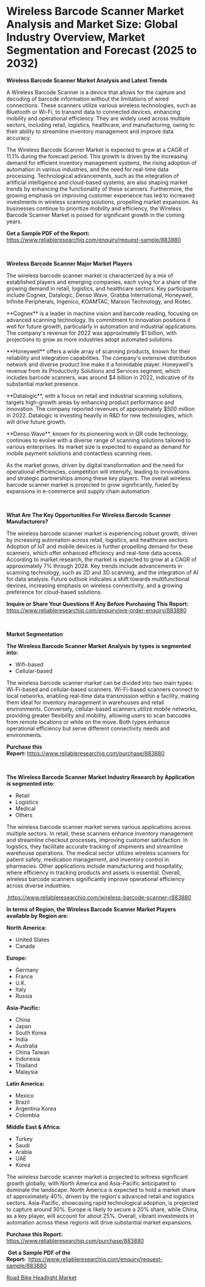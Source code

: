 <p><h1>Wireless Barcode Scanner Market Analysis and Market Size: Global Industry Overview, Market Segmentation and Forecast (2025 to 2032)</h1></p><p><strong>Wireless Barcode Scanner Market Analysis and Latest Trends</strong></p>
<p><p>A Wireless Barcode Scanner is a device that allows for the capture and decoding of barcode information without the limitations of wired connections. These scanners utilize various wireless technologies, such as Bluetooth or Wi-Fi, to transmit data to connected devices, enhancing mobility and operational efficiency. They are widely used across multiple sectors, including retail, logistics, healthcare, and manufacturing, owing to their ability to streamline inventory management and improve data accuracy.</p><p>The Wireless Barcode Scanner Market is expected to grow at a CAGR of 11.1% during the forecast period. This growth is driven by the increasing demand for efficient inventory management systems, the rising adoption of automation in various industries, and the need for real-time data processing. Technological advancements, such as the integration of artificial intelligence and cloud-based systems, are also shaping market trends by enhancing the functionality of these scanners. Furthermore, the growing emphasis on improving customer experience has led to increased investments in wireless scanning solutions, propelling market expansion. As businesses continue to prioritize mobility and efficiency, the Wireless Barcode Scanner Market is poised for significant growth in the coming years.</p></p>
<p><strong>Get a Sample PDF of the Report:&nbsp;</strong> <a href="https://www.reliableresearchiq.com/enquiry/request-sample/883880?utm_campaign=2243&utm_medium=2&utm_source=Github&utm_content=ia&utm_term=18022025&utm_id=wireless-barcode-scanner">https://www.reliableresearchiq.com/enquiry/request-sample/883880</a></p>
<p>&nbsp;</p>
<p><strong>Wireless Barcode Scanner Major Market Players</strong></p>
<p><p>The wireless barcode scanner market is characterized by a mix of established players and emerging companies, each vying for a share of the growing demand in retail, logistics, and healthcare sectors. Key participants include Cognex, Datalogic, Denso Wave, Grabba International, Honeywell, Infinite Peripherals, Ingenico, KOAMTAC, Marson Technology, and Riotec.</p><p>**Cognex** is a leader in machine vision and barcode reading, focusing on advanced scanning technology. Its commitment to innovation positions it well for future growth, particularly in automation and industrial applications. The company's revenue for 2022 was approximately $1 billion, with projections to grow as more industries adopt automated solutions.</p><p>**Honeywell** offers a wide array of scanning products, known for their reliability and integration capabilities. The company's extensive distribution network and diverse product line make it a formidable player. Honeywell's revenue from its Productivity Solutions and Services segment, which includes barcode scanners, was around $4 billion in 2022, indicative of its substantial market presence.</p><p>**Datalogic**, with a focus on retail and industrial scanning solutions, targets high-growth areas by enhancing product performance and innovation. The company reported revenues of approximately $500 million in 2022. Datalogic is investing heavily in R&D for new technologies, which will drive future growth.</p><p>**Denso Wave**, known for its pioneering work in QR code technology, continues to evolve with a diverse range of scanning solutions tailored to various enterprises. Its market size is expected to expand as demand for mobile payment solutions and contactless scanning rises.</p><p>As the market grows, driven by digital transformation and the need for operational efficiencies, competition will intensify, leading to innovations and strategic partnerships among these key players. The overall wireless barcode scanner market is projected to grow significantly, fueled by expansions in e-commerce and supply chain automation.</p></p>
<p>&nbsp;</p>
<p><strong>What Are The Key Opportunities For Wireless Barcode Scanner Manufacturers?</strong></p>
<p><p>The wireless barcode scanner market is experiencing robust growth, driven by increasing automation across retail, logistics, and healthcare sectors. Adoption of IoT and mobile devices is further propelling demand for these scanners, which offer enhanced efficiency and real-time data access. According to market research, the market is expected to grow at a CAGR of approximately 7% through 2028. Key trends include advancements in scanning technology, such as 2D and 3D scanning, and the integration of AI for data analysis. Future outlook indicates a shift towards multifunctional devices, increasing emphasis on wireless connectivity, and a growing preference for cloud-based solutions.</p></p>
<p><strong>Inquire or Share Your Questions If Any Before Purchasing This Report:</strong> <a href="https://www.reliableresearchiq.com/enquiry/pre-order-enquiry/883880?utm_campaign=2243&utm_medium=2&utm_source=Github&utm_content=ia&utm_term=18022025&utm_id=wireless-barcode-scanner">https://www.reliableresearchiq.com/enquiry/pre-order-enquiry/883880</a></p>
<p>&nbsp;</p>
<p><strong>Market Segmentation</strong></p>
<p><strong>The Wireless Barcode Scanner Market Analysis by types is segmented into:</strong></p>
<p><ul><li>Wifi-based</li><li>Cellular-based</li></ul></p>
<p><p>The wireless barcode scanner market can be divided into two main types: Wi-Fi-based and cellular-based scanners. Wi-Fi-based scanners connect to local networks, enabling real-time data transmission within a facility, making them ideal for inventory management in warehouses and retail environments. Conversely, cellular-based scanners utilize mobile networks, providing greater flexibility and mobility, allowing users to scan barcodes from remote locations or while on the move. Both types enhance operational efficiency but serve different connectivity needs and environments.</p></p>
<p><strong>Purchase this Report:&nbsp;</strong><a href="https://www.reliableresearchiq.com/purchase/883880?utm_campaign=2243&utm_medium=2&utm_source=Github&utm_content=ia&utm_term=18022025&utm_id=wireless-barcode-scanner">https://www.reliableresearchiq.com/purchase/883880</a></p>
<p>&nbsp;</p>
<p><strong>The Wireless Barcode Scanner Market Industry Research by Application is segmented into:</strong></p>
<p><ul><li>Retail</li><li>Logistics</li><li>Medical</li><li>Others</li></ul></p>
<p><p>The wireless barcode scanner market serves various applications across multiple sectors. In retail, these scanners enhance inventory management and streamline checkout processes, improving customer satisfaction. In logistics, they facilitate accurate tracking of shipments and streamline warehouse operations. The medical sector utilizes wireless scanners for patient safety, medication management, and inventory control in pharmacies. Other applications include manufacturing and hospitality, where efficiency in tracking products and assets is essential. Overall, wireless barcode scanners significantly improve operational efficiency across diverse industries.</p></p>
<p><a href="https://www.reliableresearchiq.com/wireless-barcode-scanner-r883880?utm_campaign=2243&utm_medium=2&utm_source=Github&utm_content=ia&utm_term=18022025&utm_id=wireless-barcode-scanner">&nbsp;https://www.reliableresearchiq.com/wireless-barcode-scanner-r883880</a></p>
<p><strong>In terms of Region, the Wireless Barcode Scanner Market Players available by Region are:</strong></p>
<p>
    <p> <strong> North America: </strong>
        <ul>
            <li>United States</li>
            <li>Canada</li>
        </ul>
        </p> 
    <p> <strong> Europe: </strong>
        <ul>
            <li>Germany</li>
            <li>France</li>
            <li>U.K.</li>
            <li>Italy</li>
            <li>Russia</li>
        </ul>
        </p> 
    <p> <strong> Asia-Pacific: </strong>
        <ul>
            <li>China</li>
            <li>Japan</li>
            <li>South Korea</li>
            <li>India</li>
            <li>Australia</li>
            <li>China Taiwan</li>
            <li>Indonesia</li>
            <li>Thailand</li>
            <li>Malaysia</li>
        </ul>
        </p> 
    <p> <strong> Latin America: </strong>
        <ul>
            <li>Mexico</li>
            <li>Brazil</li>
            <li>Argentina Korea</li>
            <li>Colombia</li>
        </ul>
        </p> 
    <p> <strong> Middle East & Africa: </strong>
        <ul>
            <li>Turkey</li>
            <li>Saudi</li>
            <li>Arabia</li>
            <li>UAE</li>
            <li>Korea</li>
        </ul>
    </p>
    </p>
<p><p>The wireless barcode scanner market is projected to witness significant growth globally, with North America and Asia-Pacific anticipated to dominate the landscape. North America is expected to hold a market share of approximately 40%, driven by the region's advanced retail and logistics sectors. Asia-Pacific, showcasing rapid technological adoption, is projected to capture around 30%. Europe is likely to secure a 20% share, while China, as a key player, will account for about 25%. Overall, vibrant investments in automation across these regions will drive substantial market expansions.</p></p>
<p><strong>Purchase this Report: </strong><a href="https://www.reliableresearchiq.com/purchase/883880?utm_campaign=2243&utm_medium=2&utm_source=Github&utm_content=ia&utm_term=18022025&utm_id=wireless-barcode-scanner">https://www.reliableresearchiq.com/purchase/883880</a></p>
<p>&nbsp;<strong>Get a Sample PDF of the Report:&nbsp;&nbsp;</strong><a href="https://www.reliableresearchiq.com/enquiry/request-sample/883880?utm_campaign=2243&utm_medium=2&utm_source=Github&utm_content=ia&utm_term=18022025&utm_id=wireless-barcode-scanner">https://www.reliableresearchiq.com/enquiry/request-sample/883880</a></p>
<p><strong></strong></p>
<p><p><a href="https://github.com/norbeludie83/Market-Research-Report-List-1/blob/main/road-bike-headlight-market.md?utm_campaign=2243&utm_medium=2&utm_source=Github&utm_content=ia&utm_term=18022025&utm_id=wireless-barcode-scanner">Road Bike Headlight Market</a></p></p>